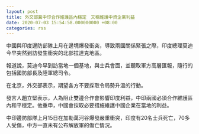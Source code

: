 ```yaml
---
layout: post
title: 外交部冀中印合作維護區內穩定　又稱維護中資企業利益
date: 2020-07-03 15:54:58.000000000 +08:00
categories: rss
---
```


中國與印度邊防部隊上月在邊境爆發衝突，導致兩國關係緊張之際，印度總理莫迪今早突然到訪發生衝突的北部拉達克地區。

報道說，莫迪今早到訪當地一個基地，與士兵會面，並聽取軍方高層匯報，隨行的包括國防部長及陸軍總司令。

在北京，外交部表示，期望各方不要採取令局勢升溫的行動。

發言人趙立堅表示，人為阻止雙邊合作會影響印度利益，中印兩國必須合作維護區內和平穩定。他重申，中國會採取必要措施維護中國企業在當地的利益。

中印邊防部隊上月15日在加勒萬河谷爆發嚴重衝突，印度有20名士兵死亡，70多人受傷，中方一直未有公布解放軍的傷亡情況。
